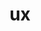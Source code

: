 ---
title: "ux"
id: tag.id
permalink: "/tags/ux"
videos: [624,625,1023,1064,1065,1066,1072,1214,1231,1298,1343,1344,1399,1497,1501,1545,1631,1958,2044,2129,2131,2169,2211,2355,2356,2357,2359,2427]
---